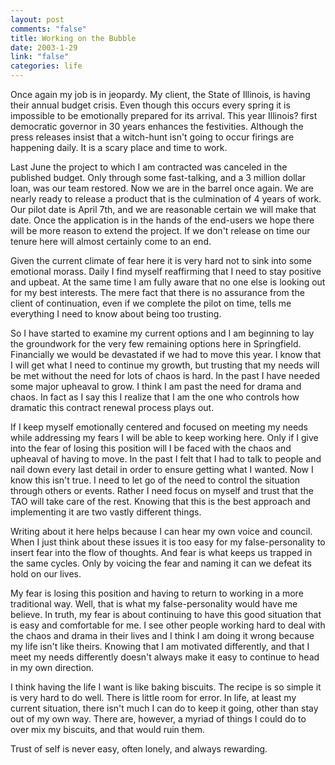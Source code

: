 ```yaml
--- 
layout: post
comments: "false"
title: Working on the Bubble
date: 2003-1-29
link: "false"
categories: life
---
```

Once again my job is in jeopardy. My client, the State of Illinois, is having their annual budget crisis.  Even though this occurs every spring it is impossible to be emotionally prepared for its arrival. This year Illinois? first democratic governor in 30 years enhances the festivities. Although the press releases insist that a witch-hunt isn't going to occur firings are happening daily. It is a scary place and time to work.

Last June the project to which I am contracted was canceled in the published budget. Only through some fast-talking, and a 3 million dollar loan, was our team restored. Now we are in the barrel once again. We are nearly ready to release a product that is the culmination of 4 years of work. Our pilot date is April 7th, and we are reasonable certain we will make that date. Once the application is in the hands of the end-users we hope there will be more reason to extend the project. If we don't release on time our tenure here will almost certainly come to an end.

Given the current climate of fear here it is very hard not to sink into some emotional morass. Daily I find myself reaffirming that I need to stay positive and upbeat. At the same time I am fully aware that no one else is looking out for my best interests. The mere fact that there is no assurance from the client of continuation, even if we complete the pilot on time, tells me everything I need to know about being too trusting.

So I have started to examine my current options and I am beginning to lay the groundwork for the very few remaining options here in Springfield. Financially we would be devastated if we had to move this year. I know that I will get what I need to continue my growth, but trusting that my needs will be met without the need for lots of chaos is hard. In the past I have needed some major upheaval to grow. I think I am past the need for drama and chaos. In fact as I say this I realize that I am the one who controls how dramatic this contract renewal process plays out.

If I keep myself emotionally centered and focused on meeting my needs while addressing my fears I will be able to keep working here. Only if I give into the fear of losing this position will I be faced with the chaos and upheaval of having to move. In the past I felt that I had to talk to people and nail down every last detail in order to ensure getting what I wanted. Now I know this isn't true. I need to let go of the need to control the situation through others or events. Rather I need focus on myself and trust that the TAO will take care of the rest. Knowing that this is the best approach and implementing it are two vastly different things.

Writing about it here helps because I can hear my own voice and council. When I just think about these issues it is too easy for my false-personality to insert fear into the flow of thoughts. And fear is what keeps us trapped in the same cycles. Only by voicing the fear and naming it can we defeat its hold on our lives.

My fear is losing this position and having to return to working in a more traditional way. Well, that is what my false-personality would have me believe. In truth, my fear is about continuing to have this good situation that is easy and comfortable for me. I see other people working hard to deal with the chaos and drama in their lives and I think I am doing it wrong because my life isn't like theirs. Knowing that I am motivated differently, and that I meet my needs differently doesn't always make it easy to continue to head in my own direction.

I think having the life I want is like baking biscuits. The recipe is so simple it is very hard to do well. There is little room for error. In life, at least my current situation, there isn't much I can do to keep it going, other than stay out of my own way. There are, however, a myriad of things I could do to over mix my biscuits, and that would ruin them.

Trust of self is never easy, often lonely, and always rewarding.
